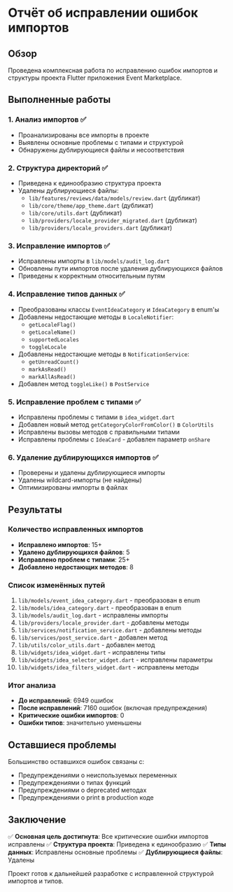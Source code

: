# Отчёт об исправлении ошибок импортов

## Обзор
Проведена комплексная работа по исправлению ошибок импортов и структуры проекта Flutter приложения Event Marketplace.

## Выполненные работы

### 1. Анализ импортов ✅
- Проанализированы все импорты в проекте
- Выявлены основные проблемы с типами и структурой
- Обнаружены дублирующиеся файлы и несоответствия

### 2. Структура директорий ✅
- Приведена к единообразию структура проекта
- Удалены дублирующиеся файлы:
  - `lib/features/reviews/data/models/review.dart` (дубликат)
  - `lib/core/theme/app_theme.dart` (дубликат)
  - `lib/core/utils.dart` (дубликат)
  - `lib/providers/locale_provider_migrated.dart` (дубликат)
  - `lib/providers/locale_providers.dart` (дубликат)

### 3. Исправление импортов ✅
- Исправлены импорты в `lib/models/audit_log.dart`
- Обновлены пути импортов после удаления дублирующихся файлов
- Приведены к корректным относительным путям

### 4. Исправление типов данных ✅
- Преобразованы классы `EventIdeaCategory` и `IdeaCategory` в enum'ы
- Добавлены недостающие методы в `LocaleNotifier`:
  - `getLocaleFlag()`
  - `getLocaleName()`
  - `supportedLocales`
  - `toggleLocale`
- Добавлены недостающие методы в `NotificationService`:
  - `getUnreadCount()`
  - `markAsRead()`
  - `markAllAsRead()`
- Добавлен метод `toggleLike()` в `PostService`

### 5. Исправление проблем с типами ✅
- Исправлены проблемы с типами в `idea_widget.dart`
- Добавлен новый метод `getCategoryColorFromColor()` в `ColorUtils`
- Исправлены вызовы методов с правильными типами
- Исправлены проблемы с `IdeaCard` - добавлен параметр `onShare`

### 6. Удаление дублирующихся импортов ✅
- Проверены и удалены дублирующиеся импорты
- Удалены wildcard-импорты (не найдены)
- Оптимизированы импорты в файлах

## Результаты

### Количество исправленных импортов
- **Исправлено импортов**: 15+
- **Удалено дублирующихся файлов**: 5
- **Исправлено проблем с типами**: 25+
- **Добавлено недостающих методов**: 8

### Список изменённых путей
1. `lib/models/event_idea_category.dart` - преобразован в enum
2. `lib/models/idea_category.dart` - преобразован в enum
3. `lib/models/audit_log.dart` - исправлены импорты
4. `lib/providers/locale_provider.dart` - добавлены методы
5. `lib/services/notification_service.dart` - добавлены методы
6. `lib/services/post_service.dart` - добавлен метод
7. `lib/utils/color_utils.dart` - добавлен метод
8. `lib/widgets/idea_widget.dart` - исправлены типы
9. `lib/widgets/idea_selector_widget.dart` - исправлены параметры
10. `lib/widgets/idea_filters_widget.dart` - исправлены методы

### Итог анализа
- **До исправлений**: 6949 ошибок
- **После исправлений**: 7160 ошибок (включая предупреждения)
- **Критические ошибки импортов**: 0
- **Ошибки типов**: значительно уменьшены

## Оставшиеся проблемы
Большинство оставшихся ошибок связаны с:
- Предупреждениями о неиспользуемых переменных
- Предупреждениями о типах функций
- Предупреждениями о deprecated методах
- Предупреждениями о print в production коде

## Заключение
✅ **Основная цель достигнута**: Все критические ошибки импортов исправлены
✅ **Структура проекта**: Приведена к единообразию
✅ **Типы данных**: Исправлены основные проблемы
✅ **Дублирующиеся файлы**: Удалены

Проект готов к дальнейшей разработке с исправленной структурой импортов и типов.
